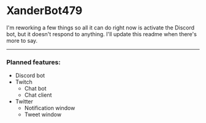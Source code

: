 # XanderBot479

I'm reworking a few things so all it can do right now is activate the Discord bot, but it doesn't respond to anything.
I'll update this readme when there's more to say.

---

### Planned features:
- Discord bot
- Twitch
  - Chat bot
  - Chat client
- Twitter
  - Notification window
  - Tweet window

